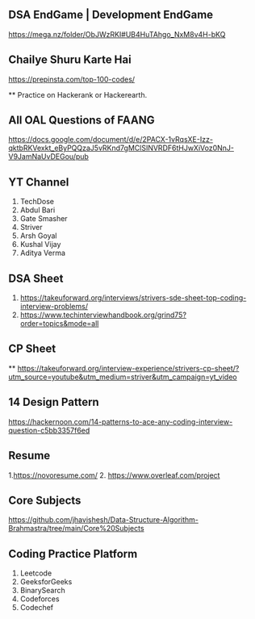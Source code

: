 ## DSA EndGame | Development EndGame

https://mega.nz/folder/ObJWzRKI#UB4HuTAhgo_NxM8v4H-bKQ

## Chailye Shuru Karte Hai
https://prepinsta.com/top-100-codes/

** Practice on Hackerank or Hackerearth.


## All OAL Questions of FAANG

https://docs.google.com/document/d/e/2PACX-1vRqsXE-Izz-qktbRKVexkt_eByPQQzaJ5vRKnd7gMClSINVRDF6tHJwXiVoz0NnJ-V9JamNaUvDEGou/pub

## YT Channel

1. TechDose
2. Abdul Bari
3. Gate Smasher
4. Striver
5. Arsh Goyal
6. Kushal Vijay
7. Aditya Verma


## DSA Sheet
1. https://takeuforward.org/interviews/strivers-sde-sheet-top-coding-interview-problems/
2. https://www.techinterviewhandbook.org/grind75?order=topics&mode=all


## CP Sheet

** https://takeuforward.org/interview-experience/strivers-cp-sheet/?utm_source=youtube&utm_medium=striver&utm_campaign=yt_video


## 14 Design Pattern

https://hackernoon.com/14-patterns-to-ace-any-coding-interview-question-c5bb3357f6ed

## Resume

1.https://novoresume.com/
2. https://www.overleaf.com/project

## Core Subjects
https://github.com/jhavishesh/Data-Structure-Algorithm-Brahmastra/tree/main/Core%20Subjects



## Coding Practice Platform

1. Leetcode
2. GeeksforGeeks
3. BinarySearch
4. Codeforces
5. Codechef
